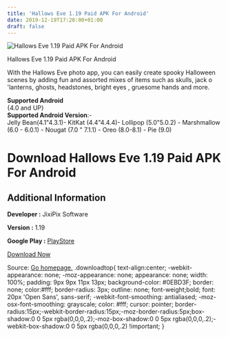 ```yaml
---
title: 'Hallows Eve 1.19 Paid APK For Android'
date: 2019-12-19T17:28:00+01:00
draft: false
---
```


![Hallows Eve 1.19 Paid APK For Android](https://i2.wp.com/apkhome.net/wp-content/uploads/2019/12/Hallows-Eve-1.19-Paid.png "Hallows Eve 1.19 Paid APK For Android")

  

Hallows Eve 1.19 Paid APK For Android

With the Hallows Eve photo app, you can easily create spooky Halloween scenes by adding fun and assorted mixes of items such as skulls, jack o 'lanterns, ghosts, headstones, bright eyes , gruesome hands and more.

**Supported Android**  
{4.0 and UP}  
**Supported Android Version**:-  
Jelly Bean(4.1"4.3.1)- KitKat (4.4"4.4.4)- Lollipop (5.0"5.0.2) - Marshmallow (6.0 - 6.0.1) - Nougat (7.0 " 7.1.1) - Oreo (8.0-8.1) - Pie (9.0)

Download Hallows Eve 1.19 Paid APK For Android
==============================================

Additional Information
----------------------

**Developer :** JixiPix Software

**Version :** 1.19

**Google Play :** [PlayStore](https://play.google.com/store/apps/details?id=com.jixipix.hallowseve&hl=en)

  

[Download Now](https://store4app.co/post/hallows-eve-1-19-paid-apk-for-android_1576772222)

  
Source: [Go homepage.](https://store4app.co/post/hallows-eve-1-19-paid-apk-for-android_1576772222) .downloadtop{ text-align:center; -webkit-appearance: none; -moz-appearance: none; appearance: none; width: 100%; padding: 9px 9px 11px 13px; background-color: #0EBD3F; border: none; color:#fff; border-radius: 3px; outline: none; font-weight;bold; font: 20px 'Open Sans', sans-serif; -webkit-font-smoothing: antialiased; -moz-osx-font-smoothing: grayscale; color: #fff; cursor: pointer; border-radius:15px;-webkit-border-radius:15px;-moz-border-radius:5px;box-shadow:0 0 5px rgba(0,0,0,.2);-moz-box-shadow:0 0 5px rgba(0,0,0,.2);-webkit-box-shadow:0 0 5px rgba(0,0,0,.2) !important; }
